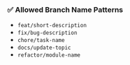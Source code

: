 ### ✅ Allowed Branch Name Patterns

- `feat/short-description`
- `fix/bug-description`
- `chore/task-name`
- `docs/update-topic`
- `refactor/module-name`
